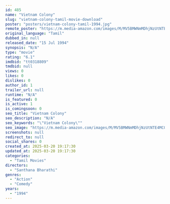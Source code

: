 ```yaml
---
id: 485
name: "Vietnam Colony"
slug: "vietnam-colony-tamil-movie-download"
poster: "posters/vietnam-colony-tamil-1994.jpg"
remote_poster: "https://m.media-amazon.com/images/M/MV5BMWNmMDhjNzUtNTE4MC00N2Y2LTk0ZjctNTEyZjE0OTBiZWNmXkEyXkFqcGdeQXVyMTEzNzg0Mjkx._V1_SX300.jpg"
original_language: "Tamil"
dubbed_in: null
released_date: "15 Jul 1994"
synopsis: "N/A"
type: "movie"
rating: "6.1"
imdbid: "tt0318809"
tmdbid: null
views: 0
likes: 0
dislikes: 0
author_id: 1
trailer_url: null
runtime: "N/A"
is_featured: 0
is_active: 1
is_comingsoon: 0
seo_title: "Vietnam Colony"
seo_description: "N/A"
seo_keywords: "\"Vietnam Colony\""
seo_image: "https://m.media-amazon.com/images/M/MV5BMWNmMDhjNzUtNTE4MC00N2Y2LTk0ZjctNTEyZjE0OTBiZWNmXkEyXkFqcGdeQXVyMTEzNzg0Mjkx._V1_SX300.jpg"
screenshots: null
redirect_to: null
social_shares: 0
created_at: 2025-03-20 19:17:30
updated_at: 2025-03-20 19:17:30
categories:
  - "Tamil Movies"
directors:
  - "Santhana Bharathi"
genres:
  - "Action"
  - "Comedy"
years:
  - "1994"
---
```

